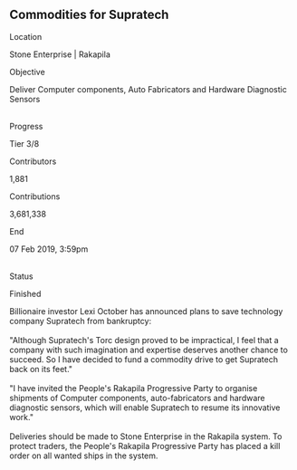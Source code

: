 ## Commodities for Supratech

Location

Stone Enterprise \| Rakapila

Objective

Deliver Computer components, Auto Fabricators and Hardware Diagnostic
Sensors

\
Progress

Tier 3/8

Contributors

1,881

Contributions

3,681,338

End

07 Feb 2019, 3:59pm

\
Status

Finished

Billionaire investor Lexi October has announced plans to save technology
company Supratech from bankruptcy:\
\
"Although Supratech\'s Torc design proved to be impractical, I feel that
a company with such imagination and expertise deserves another chance to
succeed. So I have decided to fund a commodity drive to get Supratech
back on its feet."\
\
"I have invited the People\'s Rakapila Progressive Party to organise
shipments of Computer components, auto-fabricators and hardware
diagnostic sensors, which will enable Supratech to resume its innovative
work."\
\
Deliveries should be made to Stone Enterprise in the Rakapila system. To
protect traders, the People\'s Rakapila Progressive Party has placed a
kill order on all wanted ships in the system.

